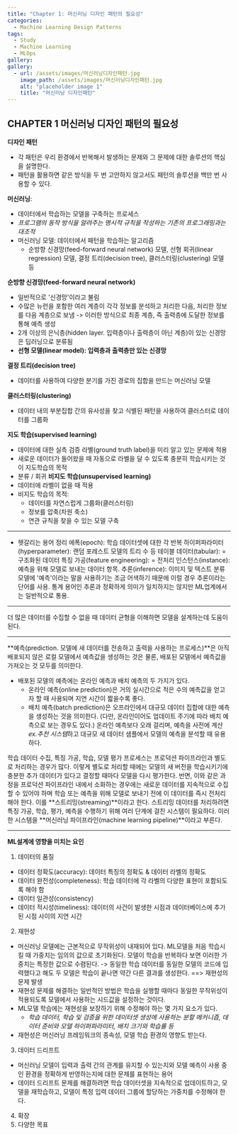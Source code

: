 ```yaml
---
title: "Chapter 1: 머신러닝 디자인 패턴의 필요성"
categories:
  - Machine Learning Design Patterns
tags:
  - Study
  - Machine Learning
  - MLOps
gallery:
gallery:
  - url: /assets/images/머신러닝디자인패턴.jpg
    image_path: /assets/images/머신러닝디자인패턴.jpg
    alt: "placeholder image 1"
    title: "머신러닝 디자인패턴"
---
```


## CHAPTER 1 머신러닝 디자인 패턴의 필요성

**디자인 패턴** 
- 각 패턴은 우리 환경에서 반복해서 발생하는 문제와 그 문제에 대한 솔루션의 핵심을 설명한다.
- 패턴을 활용하면 같은 방식을 두 번 고안하지 않고서도 패턴의 솔루션을 백만 번 사용할 수 있다.


**머신러닝**: 
- 데이터에서 학습하는 모델을 구축하는 프로세스
- *프로그램의 동작 방식을 알려주는 명시적 규칙을 작성하는 기존의 프로그래밍과는 대조적*
- 머신러닝 모델: 데이터에서 패턴을 학습하는 알고리즘
  - 순방향 신경망(feed-forward neural network) 모델, 선형 회귀(linear regression) 모델, 결정 트리(decision tree), 클러스터링(clustering) 모델 등
  
**순방향 신경망(feed-forward neural network)**
  - 일반적으로 '신경망'이라고 불림
  - 수많은 뉴런을 포함한 여러 계층이 각각 정보를 분석하고 처리한 다음, 처리한 정보를 다음 계층으로 보냄 
  -> 이러한 방식으로 최종 계층, 즉 출력층에 도달한 정보를 통해 예측 생성
  - 2개 이상의 은닉층(hidden layer. 입력층이나 출력층이 아닌 계층)이 있는 신경망은 딥러닝으로 분류됨
  - **선형 모델(linear model): 입력층과 출력층만 있는 신경망**

**결정 트리(decision tree)**
- 데이터를 사용하여 다양한 분기를 가진 경로의 집합을 만드는 머신러닝 모델

**클러스터링(clustering)**
- 데이터 내의 부분집합 간의 유사성을 찾고 식별된 패턴을 사용하여 클러스터로 데이터를 그룹화

**지도 학습(supervised learning)**
- 데이터에 대한 실측 검증 라벨(ground truth label)을 미리 알고 있는 문제에 적용
- 새로운 데이터가 들어왔을 때 자동으로 라벨을 달 수 있도록 충분히 학습시키는 것이 지도학습의 목적
- 분류 / 회귀
**비지도 학습(unsupervised learning)**
- 데이터에 라벨이 없을 때 적용
- 비지도 학습의 목적:
  - 데이터를 자연스럽게 그룹화(클러스터링) 
  - 정보를 압축(차원 축소) 
  - 연관 규칙을 찾을 수 있는 모델 구축


---

- 헷갈리는 용어 정리
에폭(epoch): 학습 데이터셋에 대한 각 반복
하이퍼파라미터(hyperparameter): 랜덤 포레스트 모델의 트리 수 등
테이블 데이터(tabular): = 구조화된 데이터
특징 가공(feature engineering): = 전처리
인스턴스(instance): 예측을 위해 모델로 보내는 데이터 항목. 
추론(inference): 이미지 및 텍스트 분류 모델에 '예측'이라는 말을 사용하기는 조금 어색하기 때문에 이럴 경우 추론이라는 단어를 사용. 통계 용어인 추론과 정확하게 의미가 일치하지는 않지만 ML업계에서는 일반적으로 통용.

---

더 많은 데이터를 수집할 수 없을 때 데이터 균형을 이해하면 모델을 설계하는데 도움이 된다.

---

**예측(prediction. 모델에 새 데이터를 전송하고 출력을 사용하는 프로세스)**은 아직 배포되지 않은 로컬 모델에서 예측값을 생성하는 것은 물론, 배포된 모델에서 예측값을 가져오는 것 모두를 의미한다.
- 배포된 모델의 예측에는 온라인 예측과 배치 예측의 두 가지가 있다.
  - 온라인 예측(online prediction)은 거의 실시간으로 적은 수의 예측값을 얻고자 할 때 사용되며 지연 시간이 짧을수록 좋다.
  - 배치 예측(batch prediction)은 오프라인에서 대규모 데이터 집합에 대한 예측을 생성하는 것을 의미한다. (다만, 온라인이어도 업데이트 주기에 따라 배치 예측으로 보는 경우도 있다.) 온라인 예측보다 오래 걸리며, 예측을 사전에 계산*ex.추천 시스템*하고 대규모 새 데이터 샘플에서 모델의 예측을 분석할 때 유용하다.

학습 데이터 수집, 특징 가공, 학습, 모델 평가 프로세스는 프로덕션 파이프라인과 별도로 처리하는 경우가 많다. 이렇게 별도로 처리할 때에는 모델의 새 버전을 학습시키기에 충분한 추가 데이터가 있다고 결정할 때마다 모델을 다시 평가한다.
반면, 이와 같은 과정을 프로덕션 파이프라인 내에서 소화하는 경우에는 새로운 데이터를 지속적으로 수집할 수 있어야 하며 학습 또는 예측을 위해 모델로 보내기 전에 이 데이터를 즉시 전처리해야 한다. 이를 **스트리밍(streaming)**이라고 한다.
스트리밍 데이터를 처리하려면 특징 가공, 학습, 평가, 예측을 수행하기 위해 여러 단계에 걸친 시스템이 필요하다. 이러한 시스템을 **머신러닝 파이프라인(machine learning pipeline)**이라고 부른다.

---

**ML설계에 영향을 미치는 요인**
1. 데이터의 품질
  - 데이터 정확도(accuracy): 데이터 특징의 정확도 & 데이터 라벨의 정확도
  - 데이터 완전성(completeness): 학습 데이터에 각 라벨의 다양한 표현이 포함되도록 해야 함
  - 데이터 일관성(consistency)
  - 데이터 적시성(timeliness): 데이터의 사건이 발생한 시점과 데이터베이스에 추가된 시점 사이의 지연 시간
2. 재현성
  - 머신러닝 모델에는 근본적으로 무작위성이 내재되어 있다. ML모델을 처음 학습시킬 때 가중치는 임의의 값으로 초기화된다. 모델이 학습을 반복하다 보면 이러한 가중치는 특정한 값으로 수렴된다. -> 동일한 학습 데이터를 동일한 모델의 코드에 입력했다고 해도 두 모델은 학습이 끝나면 약간 다른 결과를 생성한다. 
  ==> 재현성의 문제 발생
  - 재현성 문제를 해결하는 일반적인 방법은 학습을 실행할 때마다 동일한 무작위성이 적용되도록 모델에서 사용하는 시드값을 설정하는 것이다.
  - ML모델 학습에는 재현성을 보장하기 위해 수정해야 하는 몇 가지 요소가 있다. 
    - *학습 데이터, 학습 및 검증을 위한 데이터셋 생성에 사용하는 분할 메커니즘, 데이터 준비와 모델 하이퍼파라미터, 배치 크기와 학습률 등*
  - 재현성은 머신러닝 프레임워크의 종속성, 모델 학습 환경의 영향도 받는다.
3. 데이터 드리프트
  - 머신러닝 모델이 입력과 출력 간의 관계를 유지할 수 있는지와 모델 예측이 사용 중인 환경을 정확하게 반영하는지에 대한 문제를 표현하는 용어
  - 데이터 드리프트 문제를 해결하려면 학습 데이터셋을 지속적으로 업데이트하고, 모델을 재학습하고, 모델이 특정 입력 데이터 그룹에 할당하는 가중치를 수정해야 한다.
4. 확장
5. 다양한 목표